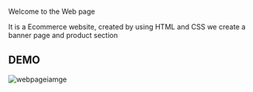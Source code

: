   Welcome to the  Web page 
  
  It is a Ecommerce website, created by using HTML and CSS
  we create a banner page and product section
  
 ## DEMO ##
 ![webpageiamge](https://github.com/user-attachments/assets/863850ce-3cc2-46f2-9e75-6cfa0ef70a41)

  
